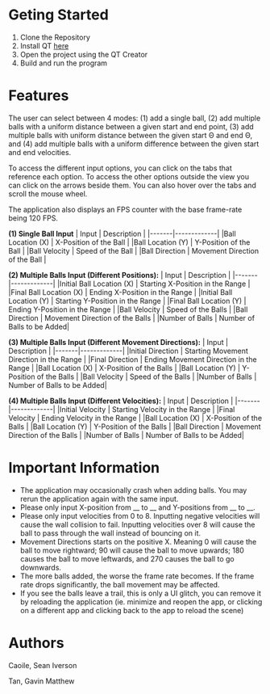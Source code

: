 # Geting Started 

1. Clone the Repository
2. Install QT [here]([url](https://www.qt.io/download-qt-installer?fbclid=IwAR3zChjUBHaVUdZoqmYDc_C3-_TKxPOkFtI2kKqzdsBhpS1R0h4HGqdej60)https://www.qt.io/download-qt-installer?fbclid=IwAR3zChjUBHaVUdZoqmYDc_C3-_TKxPOkFtI2kKqzdsBhpS1R0h4HGqdej60)
3. Open the project using the QT Creator
4. Build and run the program

# Features

The user can select between 4 modes: (1) add a single ball, (2) add multiple balls with a uniform distance between a given start and end point, (3) add multiple balls with uniform distance between the given start Θ and end Θ, and (4) add multiple balls with a uniform difference between the given start and end velocities.

To access the different input options, you can click on the tabs that reference each option. To access the other options outside the view you can click on the arrows beside them. You can also hover over the tabs and scroll the mouse wheel. 

The application also displays an FPS counter with the base frame-rate being 120 FPS. 

**(1) Single Ball Input**
| Input | Description |
|-------|-------------|
|Ball Location (X) | X-Position of the Ball |
|Ball Location (Y) | Y-Position of the Ball |
|Ball Velocity | Speed of the Ball |
|Ball Direction | Movement Direction of the Ball |

**(2) Multiple Balls Input (Different Positions):**
| Input | Description |
|-------|-------------|
|Initial Ball Location (X) | Starting X-Position in the Range |
|Final Ball Location (X) | Ending X-Position in the Range |
|Initial Ball Location (Y) | Starting Y-Position in the Range |
|Final Ball Location (Y) | Ending Y-Position in the Range |
|Ball Velocity | Speed of the Balls |
|Ball Direction | Movement Direction of the Balls |
|Number of Balls | Number of Balls to be Added|

**(3) Multiple Balls Input (Different Movement Directions):**
| Input | Description |
|-------|-------------|
|Initial Direction | Starting Movement Direction in the Range |
|Final Direction | Ending Movement Direction in the Range |
|Ball Location (X) | X-Position of the Balls |
|Ball Location (Y) | Y-Position of the Balls |
|Ball Velocity | Speed of the Balls |
|Number of Balls | Number of Balls to be Added|

**(4) Multiple Balls Input (Different Velocities):**
| Input | Description |
|-------|-------------|
|Initial Velocity | Starting Velocity in the Range |
|Final Velocity | Ending Velocity in the Range |
|Ball Location (X) | X-Position of the Balls |
|Ball Location (Y) | Y-Position of the Balls |
|Ball Direction | Movement Direction of the Balls |
|Number of Balls | Number of Balls to be Added|

# Important Information

- The application may occasionally crash when adding balls. You may rerun the application again with the same input.
- Please only input X-position from __ to __ and Y-positions from __ to __. 
- Please only input velocities from 0 to 8. Inputting negative velocities will cause the wall collision to fail. Inputting velocities over 8 will cause the ball to pass through the wall instead of bouncing on it.
- Movement Directions starts on the positive X. Meaning 0 will cause the ball to move rightward; 90 will cause the ball to move upwards; 180 causes the ball to move leftwards, and 270 causes the ball to go downwards.
- The more balls added, the worse the frame rate becomes. If the frame rate drops significantly, the ball movement may be affected.
- If you see the balls leave a trail, this is only a UI glitch, you can remove it by reloading the application (ie. minimize and reopen the app, or clicking on a different app and clicking back to the app to reload the scene)


# Authors

Caoile, Sean Iverson

Tan, Gavin Matthew 
